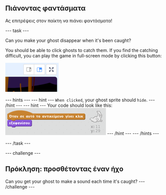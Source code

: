 ## Πιάνοντας φαντάσματα

Ας επιτρέψεις στον παίκτη να πιάνει φαντάσματα!

\--- task \---

Can you make your ghost disappear when it's been caught?

You should be able to click ghosts to catch them. If you find the catching difficult, you can play the game in full-screen mode by clicking this button:

![screenshot](images/ghost-fullscreen.png)

\--- hints \--- \--- hint \--- `When clicked`, your ghost sprite should `hide`. \--- /hint \--- \--- hint \--- Your code should look like this: ![screenshot](images/ghost-catch-code.png) \--- /hint \--- \--- /hints \---

\--- /task \---

\--- challenge \---

## Πρόκληση: προσθέτοντας έναν ήχο

Can you get your ghost to make a sound each time it's caught? \--- /challenge \---